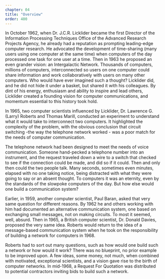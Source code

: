 ```yaml
---
chapter: 04
title: "Overview"
order: 400
---
```


In October 1962, when Dr. J.C.R. Licklider became the first Director of the Information Processing Techniques Office of the Advanced Research Projects Agency, he already had a reputation as prompting leading-edge computer research. He advocated the development of time-sharing (many users using one computer at the same time) when computers of the day processed one task for one user at a time. Then in 1963 he proposed an even grander vision: an Intergalactic Network. Thousands of computers, millions of computers, interconnected so users on one computer could share information and work collaboratively with users on many other computers. Who would have ever imagined such a thought? Licklider did, and he did not hide it under a basket, but shared it with his colleagues. By dint of his energy, enthusiasm and ability to inspire and lead others, Licklider created a founding vision for computer communications, and momentum essential to this history took hold.

In 1965, two computer scientists influenced by Licklider, Dr. Lawrence G. (Larry) Roberts and Thomas Marill, conducted an experiment to understand what it would take to interconnect two computers. It highlighted the complexity of the problem, with the obvious conclusion that circuit switching -the way the telephone network worked - was a poor match for the needs of computer communication.

The telephone network had been designed to meet the needs of voice communication. Someone hand-pecked a telephone number into an instrument, and the request traveled down a wire to a switch that checked to see if the connection could be made, and did so if it could. Then and only then could the two people talk. Many seconds, sometimes even minutes, elapsed with no one taking notice, being distracted with what they were going to say or an absent thought. To computers it was an eternity, even by the standards of the slowpoke computers of the day. But how else would one build a communication system?

Earlier, in 1959, another computer scientist, Paul Baran, asked that very same question for different reasons. By 1962 he and others working with him had documented an alternative communication system, one based on exchanging small messages, not on making circuits. To most it seemed, well, absurd. Then in 1965, a British computer scientist, Dr. Donald Davies, proposed the very same idea. Roberts would return to the idea of a message-based communication system when he took on the responsibility of building a network for computers in 1968.

Roberts had to sort out many questions, such as how would one build such a network or how would it work? There was no blueprint, no prior example to be improved upon. A few ideas, some money, not much, when combined with motivated, exceptional scientists, and a vision gave rise to the birth of computer networks. In mid-1968, a Request For Quotation was distributed to potential contractors inviting bids to build such a network.
